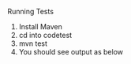 Running Tests
  1. Install Maven
  2. cd into codetest
  3. mvn test  
  4. You should see output as below 
  
